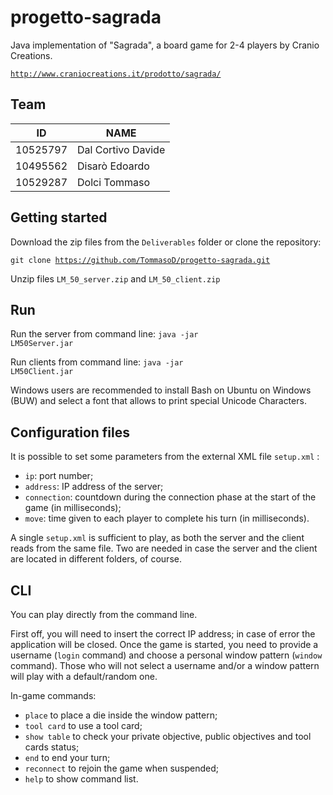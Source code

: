 # progetto-sagrada

Java implementation of "Sagrada", a board game for 2-4 players by Cranio Creations.

<code>http://www.craniocreations.it/prodotto/sagrada/</code>

## Team

| ID| NAME |
|--|--|
| 10525797 | Dal Cortivo Davide |
| 10495562 | Disarò Edoardo |
| 10529287 | Dolci Tommaso |

## Getting started

Download the zip files from the <code>Deliverables</code> folder or clone the repository:

<code>git clone https://github.com/TommasoD/progetto-sagrada.git</code>

Unzip files <code>LM_50_server.zip</code> and <code>LM_50_client.zip</code>

## Run

Run the server from command line:
  <code>java -jar LM50Server.jar</code>
  
  Run clients from command line:
   <code>java -jar LM50Client.jar</code>
   
Windows users are recommended to install Bash on Ubuntu on Windows (BUW) and select a font that allows to print special Unicode Characters.

## Configuration files
It is possible to set some parameters from the external XML file <code>setup.xml</code> :
- <code>ip</code>: port number;
- <code>address</code>: IP address of the server;
- <code>connection</code>: countdown during the connection phase at the start of the game (in milliseconds);
- <code>move</code>: time given to each player to complete his turn (in milliseconds).

A single <code>setup.xml</code> is sufficient to play, as both the server and the client reads from the same file. Two are needed in case the server and the client are located in different folders, of course.

## CLI
You can play directly from the command line.

First off, you will need to insert the correct IP address; in case of error the application will be closed.
Once the game is started, you need to provide a username (<code>login</code> command) and choose a personal window pattern (<code>window</code> command). Those who will not select a username and/or a window pattern will play with a default/random one.

In-game commands:
 
- <code>place</code> to place a die inside the window pattern;
- <code>tool card</code> to use a tool card;
- <code>show table</code> to check your private objective, public objectives and tool cards status;
- <code>end</code> to end your turn;
- <code>reconnect</code> to rejoin the game when suspended;
- <code>help</code> to show command list.
